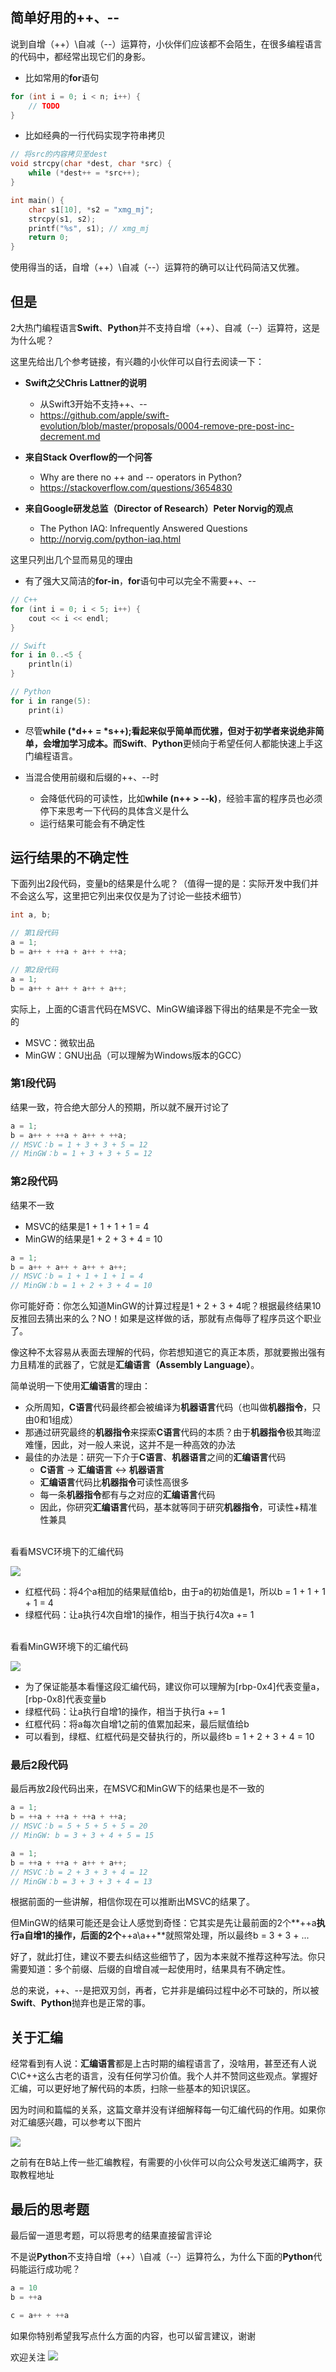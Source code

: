 ## 简单好用的++、--
说到自增（++）\自减（--）运算符，小伙伴们应该都不会陌生，在很多编程语言的代码中，都经常出现它们的身影。
- 比如常用的**for**语句

```c
for (int i = 0; i < n; i++) {
    // TODO
}
```

- 比如经典的一行代码实现字符串拷贝

```c
// 将src的内容拷贝至dest
void strcpy(char *dest, char *src) {
    while (*dest++ = *src++);
}

int main() {
    char s1[10], *s2 = "xmg_mj";
    strcpy(s1, s2);
    printf("%s", s1); // xmg_mj
    return 0;
}
```

使用得当的话，自增（++）\自减（--）运算符的确可以让代码简洁又优雅。


## 但是
2大热门编程语言**Swift**、**Python**并不支持自增（++）、自减（--）运算符，这是为什么呢？

这里先给出几个参考链接，有兴趣的小伙伴可以自行去阅读一下：

- **Swift之父Chris Lattner的说明**
  - 从Swift3开始不支持++、--
  - https://github.com/apple/swift-evolution/blob/master/proposals/0004-remove-pre-post-inc-decrement.md

- **来自Stack Overflow的一个问答**
  - Why are there no ++ and -- operators in Python?
  - https://stackoverflow.com/questions/3654830

- **来自Google研发总监（Director of Research）Peter Norvig的观点**
  - The Python IAQ: Infrequently Answered Questions
  - http://norvig.com/python-iaq.html

这里只列出几个显而易见的理由
- 有了强大又简洁的**for-in**，**for**语句中可以完全不需要++、--

```Swift
// C++
for (int i = 0; i < 5; i++) {
    cout << i << endl;
}

// Swift
for i in 0..<5 {
    println(i)
}

// Python
for i in range(5):
    print(i)
```

- 尽管**while (\*d++ = \*s++);**看起来似乎简单而优雅，但对于初学者来说绝非简单，会增加学习成本。而**Swift**、**Python**更倾向于希望任何人都能快速上手这门编程语言。

- 当混合使用前缀和后缀的++、--时
  - 会降低代码的可读性，比如**while (n++ > --k)**，经验丰富的程序员也必须停下来思考一下代码的具体含义是什么
  - 运行结果可能会有不确定性

## 运行结果的不确定性
下面列出2段代码，变量b的结果是什么呢？（值得一提的是：实际开发中我们并不会这么写，这里把它列出来仅仅是为了讨论一些技术细节）

```c
int a, b;

// 第1段代码
a = 1;
b = a++ + ++a + a++ + ++a;

// 第2段代码
a = 1;
b = a++ + a++ + a++ + a++;
```

实际上，上面的C语言代码在MSVC、MinGW编译器下得出的结果是不完全一致的
- MSVC：微软出品
- MinGW：GNU出品（可以理解为Windows版本的GCC）

### 第1段代码
结果一致，符合绝大部分人的预期，所以就不展开讨论了

```c
a = 1;
b = a++ + ++a + a++ + ++a;
// MSVC：b = 1 + 3 + 3 + 5 = 12
// MinGW：b = 1 + 3 + 3 + 5 = 12
```

### 第2段代码
结果不一致
- MSVC的结果是1 + 1 + 1 + 1 = 4
- MinGW的结果是1 + 2 + 3 + 4 = 10

```c
a = 1;
b = a++ + a++ + a++ + a++;
// MSVC：b = 1 + 1 + 1 + 1 = 4
// MinGW：b = 1 + 2 + 3 + 4 = 10
```

你可能好奇：你怎么知道MinGW的计算过程是1 + 2 + 3 + 4呢？根据最终结果10反推回去猜出来的么？NO！如果是这样做的话，那就有点侮辱了程序员这个职业了。

像这种不太容易从表面去理解的代码，你若想知道它的真正本质，那就要搬出强有力且精准的武器了，它就是**汇编语言（Assembly Language）**。

简单说明一下使用**汇编语言**的理由：
- 众所周知，**C语言**代码最终都会被编译为**机器语言**代码（也叫做**机器指令**，只由0和1组成）
- 那通过研究最终的**机器指令**来探索**C语言**代码的本质？由于**机器指令**极其晦涩难懂，因此，对一般人来说，这并不是一种高效的办法
- 最佳的办法是：研究一下介于**C语言**、**机器语言**之间的**汇编语言**代码
  - **C语言** → **汇编语言** ↔ **机器语言**
  - **汇编语言**代码比**机器指令**可读性高很多
  - 每一条**机器指令**都有与之对应的**汇编语言**代码
  - 因此，你研究**汇编语言**代码，基本就等同于研究**机器指令**，可读性+精准性兼具

<br>
看看MSVC环境下的汇编代码

![](https://img2020.cnblogs.com/blog/497279/202004/497279-20200410164758509-321188665.png)

- 红框代码：将4个a相加的结果赋值给b，由于a的初始值是1，所以b = 1 + 1 + 1 + 1 = 4
- 绿框代码：让a执行4次自增1的操作，相当于执行4次a += 1

<br>
看看MinGW环境下的汇编代码

![](https://img2020.cnblogs.com/blog/497279/202004/497279-20200410164809258-889480594.png)


- 为了保证能基本看懂这段汇编代码，建议你可以理解为[rbp-0x4]代表变量a，[rbp-0x8]代表变量b
- 绿框代码：让a执行自增1的操作，相当于执行a += 1
- 红框代码：将a每次自增1之前的值累加起来，最后赋值给b
- 可以看到，绿框、红框代码是交替执行的，所以最终b = 1 + 2 + 3 + 4 = 10




### 最后2段代码
最后再放2段代码出来，在MSVC和MinGW下的结果也是不一致的

```c
a = 1;
b = ++a + ++a + ++a + ++a;
// MSVC：b = 5 + 5 + 5 + 5 = 20
// MinGW: b = 3 + 3 + 4 + 5 = 15

a = 1;
b = ++a + ++a + a++ + a++;
// MSVC：b = 2 + 3 + 3 + 4 = 12
// MinGW：b = 3 + 3 + 3 + 4 = 13
```

根据前面的一些讲解，相信你现在可以推断出MSVC的结果了。

但MinGW的结果可能还是会让人感觉到奇怪：它其实是先让最前面的2个**++a**执行a自增1的操作，后面的2个**++a\a++**就照常处理，所以最终b = 3 + 3 + ...

好了，就此打住，建议不要去纠结这些细节了，因为本来就不推荐这种写法。你只需要知道：多个前缀、后缀的自增自减一起使用时，结果具有不确定性。

总的来说，++、--是把双刃剑，再者，它并非是编码过程中必不可缺的，所以被**Swift**、**Python**抛弃也是正常的事。

## 关于汇编
经常看到有人说：**汇编语言**都是上古时期的编程语言了，没啥用，甚至还有人说C\C++这么古老的语言，没有任何学习价值。我个人并不赞同这些观点。掌握好汇编，可以更好地了解代码的本质，扫除一些基本的知识误区​。​

因为时间和篇幅的关系，这篇文章并没有详细解释每一句汇编代码的作用。如果你对汇编感兴趣，可以参考以下图片

![](https://img2020.cnblogs.com/blog/497279/202004/497279-20200410164824113-1863102851.png)

之前有在B站上传一些汇编教程，有需要的小伙伴可以向公众号发送汇编两字，获取教程地址

## 最后的思考题
最后留一道思考题，可以将思考的结果直接留言评论

不是说**Python**不支持自增（++）\自减（--）运算符么，为什么下面的**Python**代码能运行成功呢？

```Python
a = 10
b = ++a

c = a++ + ++a
```

如果你特别希望我写点什么方面的内容，也可以留言建议，谢谢

欢迎关注
![](https://img2020.cnblogs.com/blog/497279/202004/497279-20200410164835214-554855079.jpg)